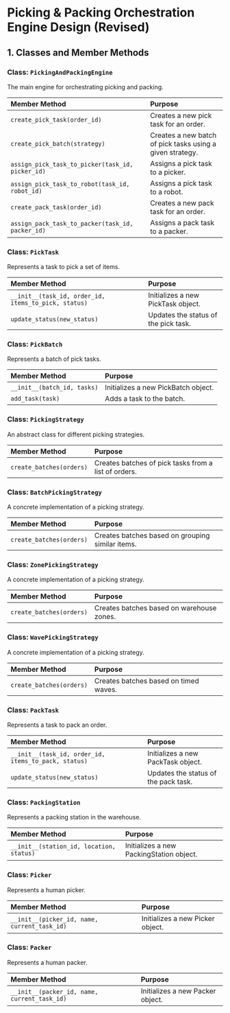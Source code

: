 # Picking & Packing Orchestration Engine Design (Revised)

## 1. Classes and Member Methods

### Class: `PickingAndPackingEngine`

The main engine for orchestrating picking and packing.

| Member Method | Purpose |
| :--- | :--- |
| `create_pick_task(order_id)` | Creates a new pick task for an order. |
| `create_pick_batch(strategy)` | Creates a new batch of pick tasks using a given strategy. |
| `assign_pick_task_to_picker(task_id, picker_id)` | Assigns a pick task to a picker. |
| `assign_pick_task_to_robot(task_id, robot_id)` | Assigns a pick task to a robot. |
| `create_pack_task(order_id)` | Creates a new pack task for an order. |
| `assign_pack_task_to_packer(task_id, packer_id)` | Assigns a pack task to a packer. |

### Class: `PickTask`

Represents a task to pick a set of items.

| Member Method | Purpose |
| :--- | :--- |
| `__init__(task_id, order_id, items_to_pick, status)` | Initializes a new PickTask object. |
| `update_status(new_status)` | Updates the status of the pick task. |

### Class: `PickBatch`

Represents a batch of pick tasks.

| Member Method | Purpose |
| :--- | :--- |
| `__init__(batch_id, tasks)` | Initializes a new PickBatch object. |
| `add_task(task)` | Adds a task to the batch. |

### Class: `PickingStrategy`

An abstract class for different picking strategies.

| Member Method | Purpose |
| :--- | :--- |
| `create_batches(orders)` | Creates batches of pick tasks from a list of orders. |

### Class: `BatchPickingStrategy`

A concrete implementation of a picking strategy.

| Member Method | Purpose |
| :--- | :--- |
| `create_batches(orders)` | Creates batches based on grouping similar items. |

### Class: `ZonePickingStrategy`

A concrete implementation of a picking strategy.

| Member Method | Purpose |
| :--- | :--- |
| `create_batches(orders)` | Creates batches based on warehouse zones. |

### Class: `WavePickingStrategy`

A concrete implementation of a picking strategy.

| Member Method | Purpose |
| :--- | :--- |
| `create_batches(orders)` | Creates batches based on timed waves. |

### Class: `PackTask`

Represents a task to pack an order.

| Member Method | Purpose |
| :--- | :--- |
| `__init__(task_id, order_id, items_to_pack, status)` | Initializes a new PackTask object. |
| `update_status(new_status)` | Updates the status of the pack task. |

### Class: `PackingStation`

Represents a packing station in the warehouse.

| Member Method | Purpose |
| :--- | :--- |
| `__init__(station_id, location, status)` | Initializes a new PackingStation object. |

### Class: `Picker`

Represents a human picker.

| Member Method | Purpose |
| :--- | :--- |
| `__init__(picker_id, name, current_task_id)` | Initializes a new Picker object. |

### Class: `Packer`

Represents a human packer.

| Member Method | Purpose |
| :--- | :--- |
| `__init__(packer_id, name, current_task_id)` | Initializes a new Packer object. |